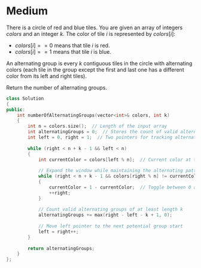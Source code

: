 # Medium

There is a circle of red and blue tiles. You are given an array of integers $colors$ and an integer $k$. The color of tile $i$ is represented by $colors[i]$:

- $colors[i] == 0$ means that tile $i$ is red.
- $colors[i] == 1$ means that tile $i$ is blue.

An alternating group is every $k$ contiguous tiles in the circle with alternating colors (each tile in the group except the first and last one has a different color from its left and right tiles).

Return the number of alternating groups.

```cpp
class Solution 
{
public:
    int numberOfAlternatingGroups(vector<int>& colors, int k) 
    {
        int n = colors.size();  // Length of the input array
        int alternatingGroups = 0;  // Stores the count of valid alternating groups
        int left = 0, right = 1;  // Two pointers for tracking alternating sequences
        
        while (right < n + k - 1 && left < n) 
        {
            int currentColor = colors[left % n];  // Current color at the left pointer
            
            // Expand the window while maintaining the alternating pattern
            while (right < n + k - 1 && colors[right % n] != currentColor) 
            {
                currentColor = 1 - currentColor;  // Toggle between 0 and 1
                ++right;
            }
            
            // Count valid alternating groups of at least length k
            alternatingGroups += max(right - left - k + 1, 0);
            
            // Move left pointer to the next potential group start
            left = right++;
        }
        
        return alternatingGroups;
    }
};
```
